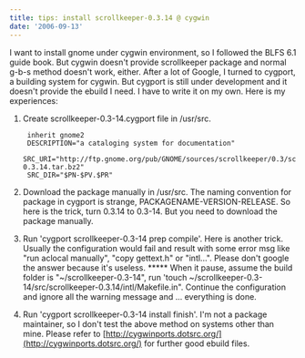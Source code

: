 ```yaml
---
title: tips: install scrollkeeper-0.3.14 @ cygwin
date: '2006-09-13'
---
```

I want to install gnome under cygwin environment, so I followed the BLFS 6.1 guide book. But cygwin doesn't provide scrollkeeper package and normal g-b-s method doesn't work, either. After a lot of Google, I turned to cygport, a building system for cygwin. But cygport is still under development and it doesn't provide the ebuild I need. I have to write it on my own. Here is my experiences:

1. Create scrollkeeper-0.3-14.cygport file in /usr/src.

		inherit gnome2
		DESCRIPTION="a cataloging system for documentation"
		SRC_URI="http://ftp.gnome.org/pub/GNOME/sources/scrollkeeper/0.3/scrollkeeper-0.3.14.tar.bz2"
		SRC_DIR="$PN-$PV.$PR"

2. Download the package manually in /usr/src.
The naming convention for package in cygport is strange, PACKAGENAME-VERSION-RELEASE. So here is the trick, turn 0.3.14 to 0.3-14. But you need to download the package manually.

3. Run 'cygport scrollkeeper-0.3-14 prep compile'.
Here is another trick. Usually the configuration would fail and result with some error msg like "run aclocal manually", "copy gettext.h" or "intl...". Please don't google the answer because it's useless. ***** When it pause, assume the build folder is "~/scrollkeeper-0.3-14", run 'touch ~/scrollkeeper-0.3-14/src/scrollkeeper-0.3.14/intl/Makefile.in". Continue the configuration and ignore all the warning message and ... everything is done.

4. Run 'cygport scrollkeeper-0.3-14 install finish'.
I'm not a package maintainer, so I don't test the above method on systems other than mine. Please refer to [http://cygwinports.dotsrc.org/](http://cygwinports.dotsrc.org/) for further good ebuild files.